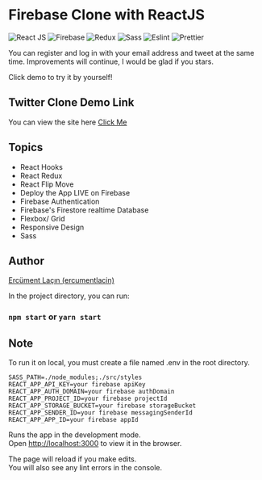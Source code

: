 # Firebase Clone with ReactJS

![React JS](https://img.shields.io/badge/ReactJS-informational?style=flat-square&logo=react)
![Firebase](https://img.shields.io/badge/Firebase-orange?style=flat-square&logo=firebase)
![Redux](https://img.shields.io/badge/Redux-blueviolet?style=flat-square&logo=redux)
![Sass](https://img.shields.io/badge/Sass-inactive?style=flat-square&logo=sass)
![Eslint](https://img.shields.io/badge/Eslint-informational?style=flat-square&logo=eslint)
![Prettier](https://img.shields.io/badge/Prettier-inactive?style=flat-square&logo=prettier)

You can register and log in with your email address and tweet at the same time. Improvements will continue, I would be glad if you stars.

Click demo to try it by yourself!

## Twitter Clone Demo Link

You can view the site here
[Click Me](https://drag-drop-4b815.web.app/)

## Topics

- React Hooks
- React Redux
- React Flip Move
- Deploy the App LIVE on Firebase
- Firebase Authentication
- Firebase's Firestore realtime Database
- Flexbox/ Grid
- Responsive Design
- Sass

## Author

[Ercüment Laçın (ercumentlacin)](https://github.com/ercumentlacin)

In the project directory, you can run:

### `npm start` or `yarn start`

## Note

To run it on local, you must create a file named .env in the root directory.

```text
SASS_PATH=./node_modules;./src/styles
REACT_APP_API_KEY=your firebase apiKey
REACT_APP_AUTH_DOMAIN=your firebase authDomain
REACT_APP_PROJECT_ID=your firebase projectId
REACT_APP_STORAGE_BUCKET=your firebase storageBucket
REACT_APP_SENDER_ID=your firebase messagingSenderId
REACT_APP_APP_ID=your firebase appId
```

Runs the app in the development mode.\
Open [http://localhost:3000](http://localhost:3000) to view it in the browser.

The page will reload if you make edits.\
You will also see any lint errors in the console.
